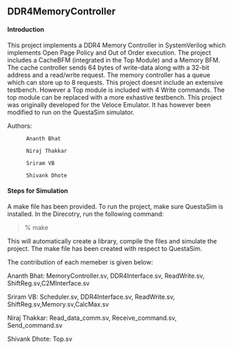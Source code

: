 ## DDR4MemoryController

#### Introduction

This project implements a DDR4 Memory Controller in SystemVerilog which implements Open Page Policy and Out of Order execution.
The project includes a CacheBFM (integrated in the Top Module) and a Memory BFM. The cache controller sends 64 bytes of write-data along with a 32-bit address and a read/write request. The memory controller has a queue which can store up to 8 requests. 
This project doesnt include an extensive testbench. However a Top module is included with 4 Write commands. The top module can be replaced with a more exhastive testbench.
This project was originally developed for the Veloce Emulator. It has however been modified to run on the QuestaSim simulator.

Authors:  

          Ananth Bhat
          
          Niraj Thakkar 
          
          Sriram VB    
          
          Shivank Dhote
          
#### Steps for Simulation

A make file has been provided. To run the project, make sure QuestaSim is installed. In the Direcotry, run the following command:

>% make

This will automatically create a library, compile the files and simulate the project.
The make file has been created with respect to QuestaSim.


The contribution of each memeber is given below:

Ananth Bhat: MemoryController.sv, DDR4Interface.sv, ReadWrite.sv, ShiftReg.sv,C2MInterface.sv

Sriram VB:  Scheduler.sv, DDR4Interface.sv, ReadWrite.sv, ShiftReg.sv,Memory.sv,CalcMax.sv

Niraj Thakkar: Read_data_comm.sv, Receive_command.sv, Send_command.sv

Shivank Dhote: Top.sv
